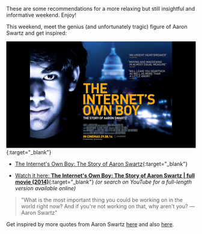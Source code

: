 These are some recommendations for a more relaxing but still insightful and informative weekend. Enjoy!

This weekend, meet the genius (and unfortunately tragic) figure of Aaron Swartz and get inspired:

[![](./assets/the.internets.own.boy.jpg)](https://www.youtube.com/watch?v=9vz06QO3UkQ){:target="_blank"}

- [The Internet's Own Boy: The Story of Aaron Swartz](https://www.imdb.com/title/tt3268458/){:target="_blank"}

- [Watch it here: **The Internet's Own Boy: The Story of Aaron Swartz \| full movie (2014)**](https://www.youtube.com/watch?v=9vz06QO3UkQ){:target="_blank"} _(or search on YouTube for a full-length version available online)_

> "What is the most important thing you could be working on in the world right now? And if you're not working on that, why aren't you? ― Aaron Swartz"

Get inspired by more quotes from Aaron Swartz [here](https://www.brainyquote.com/authors/aaron-swartz-quotes) and also [here](https://www.goodreads.com/author/quotes/6893150.Aaron_Swartz).